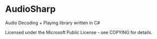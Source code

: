 AudioSharp
==========

Audio Decoding + Playing library written in C#

Licensed under the Microsoft Public License - see COPYING for details.
